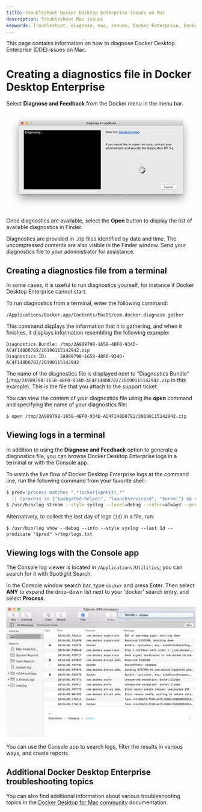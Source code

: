 ```yaml
---
title: Troubleshoot Docker Desktop Enterprise issues on Mac
description: Troubleshoot Mac issues
keywords: Troubleshoot, diagnose, mac, issues, Docker Enterprise, Docker Desktop, Enterprise
---
```


This page contains information on how to diagnose Docker Desktop Enterprise (DDE) issues on Mac.

# Creating a diagnostics file in Docker Desktop Enterprise

Select **Diagnose and Feedback** from the Docker menu in the menu bar.

![A diagnostics file is created.](../images/diagnose-mac.png)

Once diagnostics are available, select the **Open** button to display the list of available diagnostics in Finder.

Diagnostics are provided in .zip files identified by date and time. The uncompressed contents are also visible in the Finder window. Send your diagnostics file to your administrator for assistance.

## Creating a diagnostics file from a terminal

In some cases, it is useful to run diagnostics yourself, for instance if Docker Desktop Enterprise cannot start.

To run diagnostics from a terminal, enter the following command:

```
/Applications/Docker.app/Contents/MacOS/com.docker.diagnose gather
```

This command displays the information that it is gathering, and when it finishes, it displays information resembling the following example:

```
Diagnostics Bundle: /tmp/2A989798-1658-4BF0-934D-AC4F148D0782/20190115142942.zip
Diagnostics ID:     2A989798-1658-4BF0-934D-AC4F148D0782/20190115142942
```

The name of the diagnostics file is displayed next to “Diagnostics Bundle” (`/tmp/2A989798-1658-4BF0-934D-AC4F148D0782/20190115142942.zip` in this example). This is the file that you attach to the support ticket.

You can view the content of your diagnostics file using the **open** command and specifying the name of your diagnostics file:

```sh
$ open /tmp/2A989798-1658-4BF0-934D-AC4F148D0782/20190115142942.zip
```

## Viewing logs in a terminal

In addition to using the **Diagnose and Feedback** option to generate a diagnostics file, you can
browse Docker Desktop Enterprise logs in a terminal or with the Console app.

To watch the live flow of Docker Desktop Enterprise logs at the command line, run the following command from
your favorite shell:

```bash
$ pred='process matches ".*(ocker|vpnkit).*"
  || (process in {"taskgated-helper", "launchservicesd", "kernel"} && eventMessage contains[c] "docker")'
$ /usr/bin/log stream --style syslog --level=debug --color=always --predicate "$pred"
```

Alternatively, to collect the last day of logs (`1d`) in a file, run:

```
$ /usr/bin/log show --debug --info --style syslog --last 1d --predicate "$pred" >/tmp/logs.txt
```

## Viewing logs with the Console app

The Console log viewer is located in `/Applications/Utilities`; you can search for it with Spotlight Search.

In the Console window search bar, type
`docker` and press Enter. Then select **ANY** to expand the drop-down list next to your 'docker' search entry, and select **Process**.

![Mac Console search for Docker app](../images/console.png)

You can use the Console app to search logs, filter the results in various
ways, and create reports.

## Additional Docker Desktop Enterprise troubleshooting topics

You can also find additional information about various troubleshooting topics in the [Docker Desktop for Mac community](https://docs.docker.com/docker-for-mac/troubleshoot/) documentation.
